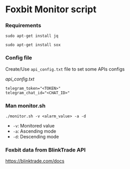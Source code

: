 # Foxbit Monitor script

### Requirements

`sudo apt-get install jq`

`sudo apt-get install sox`

### Config file

Create/Use `api_config.txt` file to set some APIs configs

*api_config.txt*
```
telegram_token="<TOKEN>"
telegram_chat_id="<CHAT_ID>"
```

### Man monitor.sh

`./monitor.sh -v <alarm_value> -a -d`

- `-v`: Monitored value
- `-a`: Ascending mode
- `-d`: Descending mode

### Foxbit data from BlinkTrade API

https://blinktrade.com/docs

